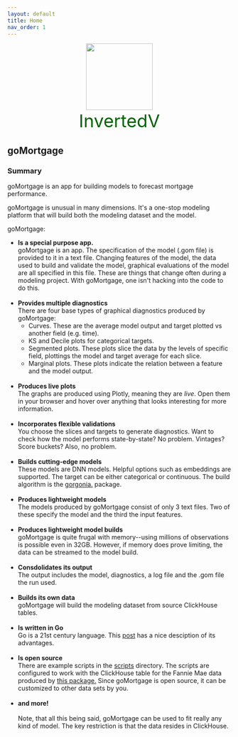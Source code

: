 ```yaml
---
layout: default
title: Home
nav_order: 1
---
```


<div style="text-align: center; font-size: 40px; color: darkgreen" >
  <img src="{{ site.baseurl }}/images/vee1c.png" width="150" height="150" class="center" /><br>
InvertedV
</div>

## goMortgage

### Summary
goMortgage is an app for building models to forecast mortgage performance.

goMortgage is unusual in many dimensions. It's a one-stop modeling platform that will build both the modeling
dataset and the model.

goMortgage:

- **Is a special purpose app.**<br>
  goMortgage is an app.  The specification of the model (.gom file) is provided to it in a text file.  Changing features of
  the model, the data used to build and validate the model, graphical evaluations of the model are all specified
  in this file.  These are things that change often during a modeling project.  With goMortgage, one isn't hacking
  into the code to do this.
  <br><br>
- **Provides multiple diagnostics**<br>
  There are four base types of graphical diagnostics produced by goMortgage:
    - Curves.  These are the average model output and target plotted vs another field (e.g. time).
    - KS and Decile plots for categorical targets.
    - Segmented plots.  These plots slice the data by the levels of specific field, plottings the model and target
      average for each slice.
    - Marginal plots.  These plots indicate the relation between a feature and the model output.
      <br><br>
- **Produces live plots**<br>
  The graphs are produced using Plotly, meaning they are *live*.  Open them in your browser and hover over anything that
  looks interesting for more information.
  <br><br>
- **Incorporates flexible validations**<br>
  You choose the slices and targets to generate diagnostics.  Want to check how the model performs state-by-state?
  No problem.  Vintages? Score buckets? Also, no problem.
  <br><br>
- **Builds cutting-edge models**<br>
  These models are DNN models.  Helpful options such as embeddings are supported. The target can be either
  categorical or continuous.  The build algorithm is the
  <a href="https://pkg.go.dev/gorgonia.org/gorgonia@v0.9.17#section-readme" target="_blank" rel="noopener noreferrer" >gorgonia.</a>
  package.
  <br><br>
- **Produces lightweight models**<br>
  The models produced by goMortgage consist of only 3 text files.  Two of these specify the model and the third
  the input features.
  <br><br>
- **Produces lightweight model builds**<br>
  goMortgage is quite frugal with memory--using millions of observations is possible even in 32GB.
  However, if memory does prove limiting, the data can be streamed to the model build.
  <br><br>
- **Consdolidates its output**<br>
  The output includes the model, diagnostics, a log file and the .gom file the run used.
  <br><br>
- **Builds its own data**<br>
  goMortgage will build the modeling dataset from source ClickHouse tables.
  <br><br>
- **Is written in Go**<br>
  Go is a 21st century language.  This
  <a href="https://yourbasic.org/golang/advantages-over-java-python/" target="_blank" rel="noopener noreferrer" >post</a>
  has a nice desciption of its advantages.
  <br><br>
- **Is open source**<br>
  There are example scripts in the [scripts](https://github.com/invertedv/goMortgage/tree/master/scripts) directory. The scripts are configured to work with the
  ClickHouse table for the Fannie Mae data produced by
  <a href="https://pkg.go.dev/github.com/invertedv/fannie" target="_blank" rel="noopener noreferrer" >this package.</a>
  Since goMortgage is open source, it can be customized to other data sets by you.
  <br><br>
- **and more!**
  <br><br>
  Note, that all this being said, goMortgage can be used to fit really any kind of model.  The key restriction
  is that the data resides in ClickHouse.

